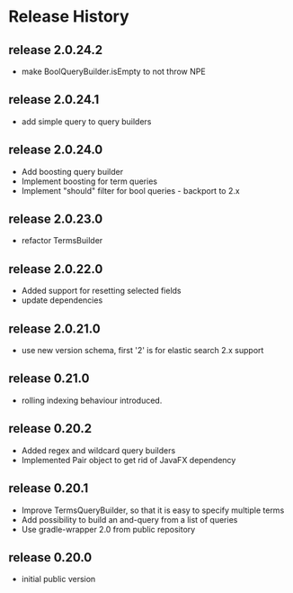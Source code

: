 # Release History

## release 2.0.24.2
* make BoolQueryBuilder.isEmpty to not throw NPE

## release 2.0.24.1
* add simple query to query builders

## release 2.0.24.0
* Add boosting query builder
* Implement boosting for term queries
* Implement "should" filter for bool queries - backport to 2.x

## release 2.0.23.0
* refactor TermsBuilder

## release 2.0.22.0
* Added support for resetting selected fields
* update dependencies

## release 2.0.21.0
* use new version schema, first '2' is for elastic search 2.x support

## release 0.21.0
* rolling indexing behaviour introduced.

## release 0.20.2
* Added regex and wildcard query builders
* Implemented Pair object to get rid of JavaFX dependency

## release 0.20.1
* Improve TermsQueryBuilder, so that it is easy to specify multiple terms
* Add possibility to build an and-query from a list of queries
* Use gradle-wrapper 2.0 from public repository

## release 0.20.0
* initial public version